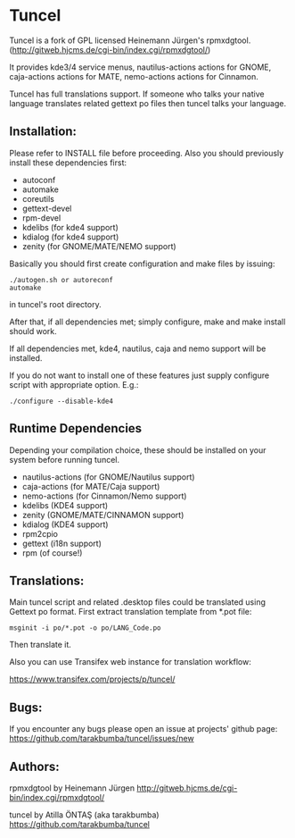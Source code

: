 Tuncel
======

Tuncel is a fork of GPL licensed Heinemann Jürgen's rpmxdgtool.
(http://gitweb.hjcms.de/cgi-bin/index.cgi/rpmxdgtool/)

It provides kde3/4 service menus, nautilus-actions actions for GNOME,
caja-actions actions for MATE, nemo-actions actions for Cinnamon.

Tuncel has full translations support. If someone who talks your native
language translates related gettext po files then tuncel talks your 
language.

Installation:
-------------
Please refer to INSTALL file before proceeding.
Also you should previously install these dependencies first:

- autoconf
- automake
- coreutils
- gettext-devel
- rpm-devel
- kdelibs (for kde4 support)
- kdialog (for kde4 support)
- zenity (for GNOME/MATE/NEMO support)


Basically you should first create configuration and make
files by issuing:

    ./autogen.sh or autoreconf
    automake

in tuncel's root directory.

After that, if all dependencies met; simply configure, make and make install should work.

If all dependencies met, kde4, nautilus, caja and nemo support will be installed.

If you do not want to install one of these features just supply configure script with
appropriate option. E.g.:

    ./configure --disable-kde4

Runtime Dependencies
--------------------
Depending your compilation choice, these should be installed on your system before running tuncel.

- nautilus-actions (for GNOME/Nautilus support)
- caja-actions (for MATE/Caja support)
- nemo-actions (for Cinnamon/Nemo support)
- kdelibs (KDE4 support)
- zenity (GNOME/MATE/CINNAMON support)
- kdialog (KDE4 support)
- rpm2cpio
- gettext (i18n support)
- rpm (of course!)

Translations:
-------------
Main tuncel script and related .desktop files could be 
translated using Gettext po format. 
First extract translation template from *.pot file:

    msginit -i po/*.pot -o po/LANG_Code.po
    
Then translate it. 

Also you can use Transifex web instance for translation workflow:

https://www.transifex.com/projects/p/tuncel/


Bugs:
------------
If you encounter any bugs please open an issue at projects' github page:
    https://github.com/tarakbumba/tuncel/issues/new 

Authors:
-----------
rpmxdgtool by Heinemann Jürgen http://gitweb.hjcms.de/cgi-bin/index.cgi/rpmxdgtool/

tuncel by Atilla ÖNTAŞ (aka tarakbumba) https://github.com/tarakbumba/tuncel

